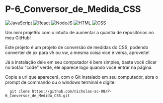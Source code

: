 # P-6_Conversor_de_Medida_CSS

![JavaScript](https://img.shields.io/badge/JavaScript-F7DF1E?style=for-the-badge&logo=javascript&logoColor=black)
![React](https://img.shields.io/badge/React-20232A?style=for-the-badge&logo=react&logoColor=61DAFB)
![NodeJS](https://img.shields.io/badge/Node%20js-339933?style=for-the-badge&logo=nodedotjs&logoColor=white)
![HTML](https://img.shields.io/badge/HTML5-E34F26?style=for-the-badge&logo=html5&logoColor=white)
![CSS](https://img.shields.io/badge/CSS3-1572B6?style=for-the-badge&logo=css3&logoColor=white)

<p>Um mini projet6o com  o intuito de aumentar a quantia de repositórios no meu GitHub!</p>

<p>Este projeto é um projeto de conversão de medidas do CSS, podendo converter de px para vh ou vw, a mesma coisa vice e versa, aproveite!</p>

<p>Já a instalação dele em seu computador é bem simples, basta você clicar no botão "code" verde, ele aparece logo quando você entrar na página.</p>
<p>Copie a url que aparecerá, com o Git instalado em seu computador, abra o prompt de commando ou o windows terminal e digite:</p>

```git
  git clone https://github.com/nicholas-sc-08/P-6_Conversor_de_Medida_CSS.git
```
